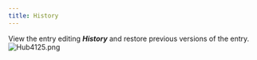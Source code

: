 ```yaml
---
title: History
---
```

View the entry editing ***History*** and restore previous versions of the entry.  
![Hub4125.png](/img/en/hub/Hub4125.png) 


